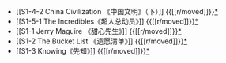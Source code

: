 - [[S1-4-2 China Civilization 《中国文明》（下）]] {{[[r/moved]]}}[*](((ba619469-640b-45e3-ab60-86394e9be6e7)))
- [[S1-5-1 The Incredibles《超人总动员》]] {{[[r/moved]]}}[*](((4dc247dc-2842-4ba8-ab2c-eaab3a7e7172)))
- [[S1-1 Jerry Maguire 《甜心先生》]] {{[[r/moved]]}}[*](((1fc5c6b9-2bff-426e-9c52-cedd439182ef)))
- [[S1-2 The Bucket List 《遗愿清单》]] {{[[r/moved]]}}[*](((dc71eb90-1a17-40c9-a22d-86eef22e4a56)))
- [[S1-3 Knowing《先知》]] {{[[r/moved]]}}[*](((687a334b-4fc1-45bc-b0e0-d45fdf6951c8)))